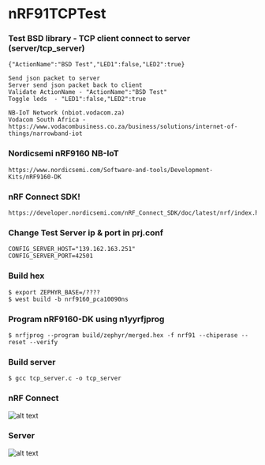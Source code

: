 # nRF91TCPTest

### Test BSD library - TCP client connect to server (server/tcp_server)

    {"ActionName":"BSD Test","LED1":false,"LED2":true}

    Send json packet to server
    Server send json packet back to client
    Validate ActionName - "ActionName":"BSD Test"
    Toggle leds  - "LED1":false,"LED2":true

    NB-IoT Network (nbiot.vodacom.za) 
    Vodacom South Africa - https://www.vodacombusiness.co.za/business/solutions/internet-of-things/narrowband-iot 

### Nordicsemi nRF9160 NB-IoT 
    https://www.nordicsemi.com/Software-and-tools/Development-Kits/nRF9160-DK

### nRF Connect SDK!
    https://developer.nordicsemi.com/nRF_Connect_SDK/doc/latest/nrf/index.html

### Change Test Server ip & port in prj.conf  
    CONFIG_SERVER_HOST="139.162.163.251"
    CONFIG_SERVER_PORT=42501

### Build hex 
    $ export ZEPHYR_BASE=/????
    $ west build -b nrf9160_pca10090ns

### Program nRF9160-DK using n1yyrfjprog
    $ nrfjprog --program build/zephyr/merged.hex -f nrf91 --chiperase --reset --verify

### Build server
    $ gcc tcp_server.c -o tcp_server


### nRF Connect
![alt text](https://raw.githubusercontent.com/fsieberhagen/nRF91TCPTest/master/images/nRFConnect.jpg)


### Server
![alt text](https://raw.githubusercontent.com/fsieberhagen/nRF91TCPTest/master/images/server.jpg)



